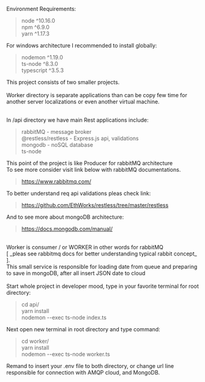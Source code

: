 Environment Requirements:

> node ^10.16.0 <br>
> npm ^6.9.0 <br>
> yarn ^1.17.3 <br>

For windows architecture I recommended to install globally: <br>
> nodemon ^1.19.0 <br>
> ts-node ^8.3.0 <br>
> typescript ^3.5.3

This project consists of two smaller projects. 
<br> 
<br> 
Worker directory is separate applications than can be copy few time for another server localizations
or even another virtual machine.
<br>
<br>

In /api directory we have main Rest applications include: <br>
> rabbitMQ - message broker <br>
> @restless/restless - Express.js api, validations <br>
> mongodb - noSQL database <br>
> ts-node

This point of the project is like Producer for rabbitMQ architecture <br>
To see more consider visit link below with rabbitMQ documentations.
> https://www.rabbitmq.com/ <br>

To better understand req api validations pleas check link:
> https://github.com/EthWorks/restless/tree/master/restless <br>

And to see more about mongoDB architecture: <br>
> https://docs.mongodb.com/manual/

<br>
Worker is consumer / or WORKER in other words for rabbitMQ
<br> [ _pleas see rabbitmq docs for better understanding typical rabbit concept_ ].
<br> 
This small service is responsible for loading date from queue and preparing to save in mongoDB, after all insert JSON date to cloud
<br>
<br>
Start whole project in developer mood, type in your favorite terminal for root directory: <br> 

> cd api/ <br>
> yarn install <br>
> nodemon --exec ts-node index.ts <br>

Next open new terminal in root directory and type command: <br>
> cd worker/ <br>
> yarn install <br>
> nodemon --exec ts-node worker.ts 

Remand to insert your .env file to both directory, or change url line responsible for connection with AMQP cloud, and MongoDB.